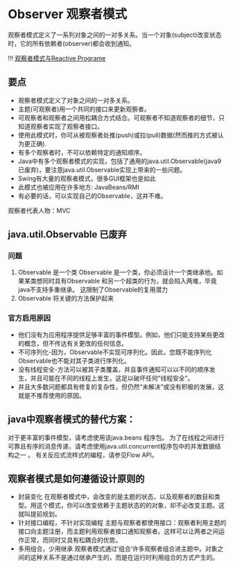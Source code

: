 # Observer 观察者模式
观察者模式定义了一系列对象之间的一对多关系。当一个对象(subject)改变状态时，它的所有依赖者(observer)都会收到通知。

!!! [观察者模式与Reactive Programe]()

## 要点
- 观察者模式定义了对象之间的一对多关系。
- 主题(可观察者)用一个共同的接口来更新观察者。
- 可观察者和观察者之间用松耦合方式结合。可观察者不知道观察者的细节，只知道观察者实现了观察者接口。
- 使用此模式时，你可从被观察者处推(push)或拉(pull)数据(然而推的方式被认为更正确).
- 有多个观察者时，不可以依赖特定的通知顺序。
- Java中有多个观察者模式的实现，包括了通用的java.util.Observable(java9已废弃)，要注意java.util.Observable实现上带来的一些问题。
- Swing有大量的观察者模式，很多GUI框架也是如此
- 此模式也被应用在许多地方: JavaBeans/RMI
- 有必要的话，可以实现自己的Observable，这并不难。

观察者代表人物：MVC

## java.util.Observable 已废弃
### 问题
1. Observable 是一个类
Observable 是一个类，你必须设计一个类继承他。如果某类想同时具有Observable 和另一个超类的行为，就会陷入两难，毕竟java不支持多重继承。
这限制了Observable的复用潜力
2. Observable 将关键的方法保护起来

### 官方启用原因
- 他们没有为应用程序提供足够丰富的事件模型。例如，他们只能支持某些更改的概念，但不传达有关更改的任何信息。
- 不可序列化-因为，Observable不实现可序列化。因此，您既不能序列化Observable也不能对其子类进行序列化。
- 没有线程安全-方法可以被其子类覆盖，并且事件通知可以以不同的顺序发生，并且可能在不同的线程上发生，这足以破坏任何“线程安全”。
- 并且大多数问题都具有修复的复杂性，但仍然“未解决”或没有积极的发展，这就是不推荐使用的原因。

## java中观察者模式的替代方案：
对于更丰富的事件模型，请考虑使用该java.beans 程序包。
为了在线程之间进行可靠且有序的消息传递，请考虑使用java.util.concurrent程序包中的并发数据结构之一 。
有关反应式流样式的编程，请参见Flow API。


## 观察者模式是如何遵循设计原则的
- 封装变化
在观察者模式中，会改变的是主题的状态，以及观察者的数目和类型。用这个模式，你可以改变依赖于主题状态的的对象，却不必改变主题。这就叫提前规划。
- 针对接口编程，不针对实现编程
主题与观察者都使用接口：观察者利用主题的接口向主题注册，而主题利用观察者接口通知观察者。这样可以让两者之间运作正常，而同时又具有松耦合的优势。
- 多用组合，少用继承
观察者模式通过’组合‘许多观察者组合进主题中。对象之间的这种关系不是通过继承产生的，而是在运行时利用组合的方式产生的。